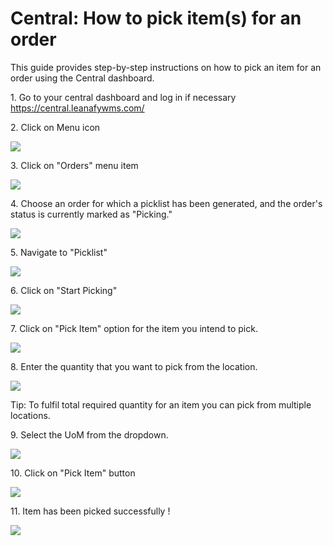 # Central: How to pick item(s) for an order

This guide provides step-by-step instructions on how to pick an item for an order using the Central dashboard.

1\. Go to your central dashboard and log in if necessary <https://central.leanafywms.com/>


2\. Click on Menu icon

![](https://ajeuwbhvhr.cloudimg.io/colony-recorder.s3.amazonaws.com/files/2023-09-12/62fe079c-09b9-42d9-aaa7-c7d8c667a279/ascreenshot.jpeg?tl_px=0,0&br_px=1719,961&force_format=png&width=1120.0&wat=1&wat_opacity=0.7&wat_gravity=northwest&wat_url=https://colony-recorder.s3.us-west-1.amazonaws.com/images/watermarks/FB923C_standard.png&wat_pad=64,49)


3\. Click on "Orders" menu item

![](https://ajeuwbhvhr.cloudimg.io/colony-recorder.s3.amazonaws.com/files/2023-09-12/f9d3e3b6-e22a-45ba-a6b3-1bd7e4481ab9/ascreenshot.jpeg?tl_px=0,324&br_px=2293,1606&force_format=png&width=1120.0&wat=1&wat_opacity=0.7&wat_gravity=northwest&wat_url=https://colony-recorder.s3.us-west-1.amazonaws.com/images/watermarks/FB923C_standard.png&wat_pad=114,311)


4\. Choose an order for which a picklist has been generated, and the order's status is currently marked as "Picking."

![](https://ajeuwbhvhr.cloudimg.io/colony-recorder.s3.amazonaws.com/files/2023-09-12/0e0ddc88-c6af-4973-9d63-0a8a492b4b4d/user_cropped_screenshot.jpeg?tl_px=646,0&br_px=2940,1281&force_format=png&width=1120.0&wat=1&wat_opacity=0.7&wat_gravity=northwest&wat_url=https://colony-recorder.s3.us-west-1.amazonaws.com/images/watermarks/FB923C_standard.png&wat_pad=731,220)


5\. Navigate to "Picklist"

![](https://ajeuwbhvhr.cloudimg.io/colony-recorder.s3.amazonaws.com/files/2023-09-12/f6fe4ffb-930b-4fe6-80b3-e6d77d47aa27/user_cropped_screenshot.jpeg?tl_px=0,0&br_px=2940,1606&force_format=png&width=1120.0&wat=1&wat_opacity=0.7&wat_gravity=northwest&wat_url=https://colony-recorder.s3.us-west-1.amazonaws.com/images/watermarks/FB923C_standard.png&wat_pad=371,148)


6\. Click on "Start Picking"

![](https://ajeuwbhvhr.cloudimg.io/colony-recorder.s3.amazonaws.com/files/2023-09-12/b999c8fe-1030-4a8c-a1c4-77a355c611be/ascreenshot.jpeg?tl_px=0,0&br_px=2940,1606&force_format=png&width=1120.0&wat=1&wat_opacity=0.7&wat_gravity=northwest&wat_url=https://colony-recorder.s3.us-west-1.amazonaws.com/images/watermarks/FB923C_standard.png&wat_pad=435,218)


7\. Click on "Pick Item" option for the item you intend to pick.

![](https://ajeuwbhvhr.cloudimg.io/colony-recorder.s3.amazonaws.com/files/2023-09-12/7b416675-9209-480f-958d-0c312fb193df/ascreenshot.jpeg?tl_px=0,0&br_px=2940,1606&force_format=png&width=1120.0&wat=1&wat_opacity=0.7&wat_gravity=northwest&wat_url=https://colony-recorder.s3.us-west-1.amazonaws.com/images/watermarks/FB923C_standard.png&wat_pad=444,247)


8\. Enter the quantity that you want to pick from the location.

![](https://ajeuwbhvhr.cloudimg.io/colony-recorder.s3.amazonaws.com/files/2023-09-12/3fb6fc3b-d122-4d43-a97f-6b69f18cdfea/ascreenshot.jpeg?tl_px=0,0&br_px=2940,1606&force_format=png&width=1120.0&wat=1&wat_opacity=0.7&wat_gravity=northwest&wat_url=https://colony-recorder.s3.us-west-1.amazonaws.com/images/watermarks/FB923C_standard.png&wat_pad=700,191)


Tip: To fulfil total required quantity for an item you can pick from multiple locations.


9\. Select the UoM from the dropdown.

![](https://ajeuwbhvhr.cloudimg.io/colony-recorder.s3.amazonaws.com/files/2023-09-12/fe638c39-d9ed-4fe7-904e-9f46a75e0ac8/ascreenshot.jpeg?tl_px=0,0&br_px=2940,1606&force_format=png&width=1120.0&wat=1&wat_opacity=0.7&wat_gravity=northwest&wat_url=https://colony-recorder.s3.us-west-1.amazonaws.com/images/watermarks/FB923C_standard.png&wat_pad=688,274)


10\. Click on "Pick Item" button

![](https://ajeuwbhvhr.cloudimg.io/colony-recorder.s3.amazonaws.com/files/2023-09-12/15552ee8-b068-4225-99a0-0abe65877c14/ascreenshot.jpeg?tl_px=0,0&br_px=2940,1606&force_format=png&width=1120.0&wat=1&wat_opacity=0.7&wat_gravity=northwest&wat_url=https://colony-recorder.s3.us-west-1.amazonaws.com/images/watermarks/FB923C_standard.png&wat_pad=687,532)


11\. Item has been picked successfully !

![](https://ajeuwbhvhr.cloudimg.io/colony-recorder.s3.amazonaws.com/files/2023-09-12/6c67d5ee-4676-4d89-9a45-86a6f8c49041/user_cropped_screenshot.jpeg?tl_px=0,0&br_px=2940,1606&force_format=png&width=1120.0)